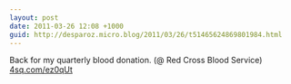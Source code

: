 ```yaml
---
layout: post
date: 2011-03-26 12:08 +1000
guid: http://desparoz.micro.blog/2011/03/26/t51465624869801984.html
---
```

Back for my quarterly blood donation. (@ Red Cross Blood Service) [4sq.com/ez0qUt](http://4sq.com/ez0qUt)
